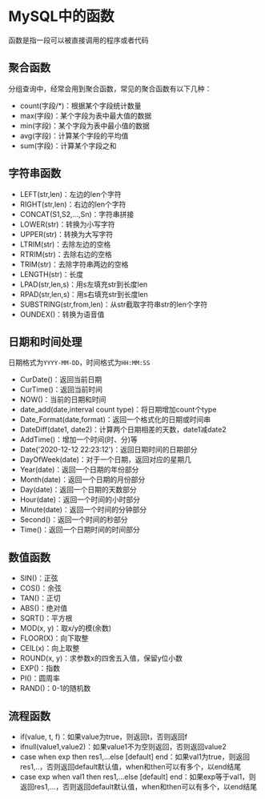 # MySQL中的函数

函数是指一段可以被直接调用的程序或者代码

## 聚合函数

分组查询中，经常会用到聚合函数，常见的聚合函数有以下几种：

- count(字段/*)：根据某个字段统计数量
- max(字段)：某个字段为表中最大值的数据
- min(字段)：某个字段为表中最小值的数据
- avg(字段)：计算某个字段的平均值
- sum(字段)：计算某个字段之和

## 字符串函数

- LEFT(str,len)：左边的len个字符
- RIGHT(str,len)：右边的len个字符
- CONCAT(S1,S2,...,Sn)：字符串拼接
- LOWER(str)：转换为小写字符
- UPPER(str)：转换为大写字符
- LTRIM(str)：去除左边的空格
- RTRIM(str)：去除右边的空格
- TRIM(str)：去除字符串两边的空格
- LENGTH(str)：长度
- LPAD(str,len,s)：用s左填充str到长度len
- RPAD(str,len,s)：用s右填充str到长度len
- SUBSTRING(str,from,len)：从str截取字符串str的len个字符
- OUNDEX()：转换为语音值

## 日期和时间处理

日期格式为`YYYY-MM-DD`，时间格式为`HH:MM:SS`

- CurDate()：返回当前日期
- CurTime()：返回当前时间
- NOW()：当前的日期和时间
- date_add(date,interval count type)：将日期增加count个type
- Date_Format(date,format)：返回一个格式化的日期或时间串
- DateDiff(date1, date2)：计算两个日期相差的天数，date1减date2
- AddTime()：增加一个时间(时、分)等
- Date('2020-12-12 22:23:12')：返回日期时间的日期部分
- DayOfWeek(date)：对于一个日期，返回对应的星期几
- Year(date)：返回一个日期的年份部分
- Month(date)：返回一个日期的月份部分
- Day(date)：返回一个日期的天数部分
- Hour(date)：返回一个时间的小时部分
- Minute(date)：返回一个时间的分钟部分
- Second()：返回一个时间的秒部分
- Time()：返回一个日期时间的时间部分

## 数值函数

- SIN()：正弦
- COS()：余弦
- TAN()：正切
- ABS()：绝对值
- SQRT()：平方根
- MOD(x, y)：取x/y的模(余数)
- FLOOR(X)：向下取整
- CEIL(x)：向上取整
- ROUND(x, y)：求参数x的四舍五入值，保留y位小数
- EXP()：指数
- PI()：圆周率
- RAND()：0-1的随机数

## 流程函数

- if(value, t, f)：如果value为true，则返回t，否则返回f
- ifnull(value1,value2)：如果value1不为空则返回，否则返回value2
- case when exp then res1,...else [default] end：如果val1为true，则返回res1,..，否则返回default默认值，when和then可以有多个，以end结尾
- case exp when val1 then res1,...else [default] end：如果exp等于val1，则返回res1,...，否则返回default默认值，when和then可以有多个，以end结尾
